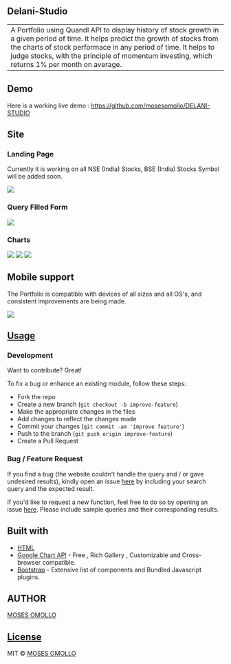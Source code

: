 
## Delani-Studio
<table>
<tr>
<td>
  A Portfolio using Quandl API to display history of stock growth in a given period of time. It helps predict the growth of stocks from the  charts of stock performace in any period of time. It helps to judge stocks, with the principle of momentum investing, which returns 1% per month on average.
</td>
</tr>
</table>


## Demo
Here is a working live demo :  https://github.com/mosesomollo/DELANI-STUDIO


## Site

### Landing Page
Currently it is working on all NSE (India) Stocks, BSE (India) Stocks Symbol will be added soon.

![](https://https://github.com/mosesomollo/DELANI-STUDIO)

### Query Filled Form
![](https://https://github.com/mosesomollo/DELANI-STUDIO)

### Charts
![](https://mosesomollo.github.io/Portfolio/images/demo/demo_chart1.JPG)
![](https://mosesomollo.github.io/Portfolio/images/demo/demo_chart2.JPG)
![](https://mosesomollo.github.io/Portfolio/images/demo/demo_chart3.JPG)


## Mobile support
The Portfolio is compatible with devices of all sizes and all OS's, and consistent improvements are being made.

![](https://https://github.com/mosesomollo/DELANI-STUDIO/images/demo/mobile.png)




## [Usage](https://https://github.com/mosesomollo/DELANI-STUDIO/) 

### Development
Want to contribute? Great!

To fix a bug or enhance an existing module, follow these steps:

- Fork the repo
- Create a new branch (`git checkout -b improve-feature`)
- Make the appropriate changes in the files
- Add changes to reflect the changes made
- Commit your changes (`git commit -am 'Improve feature'`)
- Push to the branch (`git push origin improve-feature`)
- Create a Pull Request 

### Bug / Feature Request

If you find a bug (the website couldn't handle the query and / or gave undesired results), kindly open an issue [here](https://https://github.com/mosesomollo/DELANI-STUDIO/new) by including your search query and the expected result.

If you'd like to request a new function, feel free to do so by opening an issue [here](https://https://github.com/mosesomollo/DELANI-STUDIO/issues/new). Please include sample queries and their corresponding results.


## Built with 

- [HTML ](https://www.w3schools.com/html/)
- [Google Chart API](https://developers.google.com/chart/interactive/docs/quick_start) - Free , Rich Gallery , Customizable and Cross-browser compatible.
- [Bootstrap](http://getbootstrap.com/) - Extensive list of components and  Bundled Javascript plugins.

## AUTHOR

[MOSES OMOLLO ](https://github.com/mosesomollo)

## [License](https://https://github.com/mosesomollo/DELANI-STUDIO/blob/master/LICENSE.md)

MIT © [MOSES OMOLLO ](https://github.com/mosesomollo)

